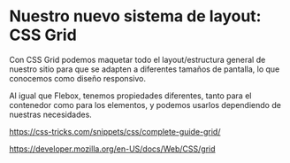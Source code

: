 # Nuestro nuevo sistema de layout: CSS Grid

Con CSS Grid podemos maquetar todo el layout/estructura general de nuestro sitio para que se adapten a diferentes tamaños de pantalla, lo que conocemos como diseño responsivo.

Al igual que Flebox, tenemos propiedades diferentes, tanto para el contenedor como para los elementos, y podemos usarlos dependiendo de nuestras necesidades.

<https://css-tricks.com/snippets/css/complete-guide-grid/>

<https://developer.mozilla.org/en-US/docs/Web/CSS/grid>
